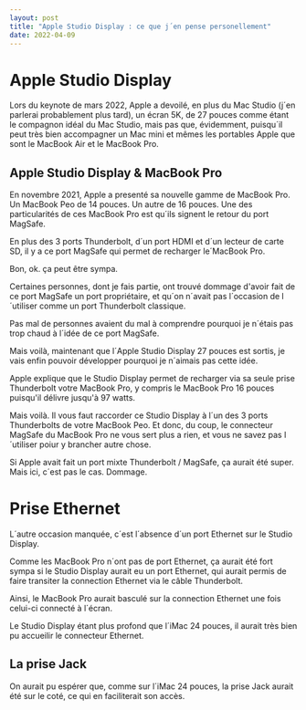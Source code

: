 ```yaml
---
layout: post
title: "Apple Studio Display : ce que j´en pense personellement"
date: 2022-04-09
---
```


# Apple Studio Display


Lors du keynote de mars 2022, Apple a devoilé, en plus du Mac Studio (j´en parlerai probablement plus tard),
un écran 5K, de 27 pouces comme étant le compagnon idéal du Mac Studio, mais pas que, évidemment, puisqu´il 
peut très bien accompagner un Mac mini et mêmes les portables Apple que sont le MacBook Air et le MacBook Pro.

## Apple Studio Display & MacBook Pro

En novembre 2021, Apple a presenté sa nouvelle gamme de MacBook Pro. Un MacBook Peo de 14 pouces. Un autre de 16 pouces.
Une des particularités de ces MacBook Pro est qu´ils signent le retour du port MagSafe.

En plus des 3 ports Thunderbolt, d´un port HDMI et d´un lecteur de carte SD, il y a ce port MagSafe qui 
permet de recharger le´MacBook Pro.

Bon, ok. ça peut être sympa.

Certaines personnes, dont je fais partie, ont trouvé dommage d'avoir fait de ce port MagSafe un port propriétaire, 
et qu´on n´avait pas l´occasion de l´utiliser comme un port Thunderbolt classique.

Pas mal de personnes avaient du mal à comprendre pourquoi je n´étais pas trop chaud à l´idée de ce port MagSafe.

Mais voilà, maintenant que l´Apple Studio Display 27 pouces est sortis, je vais enfin pouvoir développer pourquoi je 
n´aimais pas cette idée.

Apple explique que le Studio Display permet de recharger via sa seule prise Thunderbolt votre MacBook Pro, 
y compris le MacBook Pro 16 pouces puisqu'il délivre jusqu'à 97 watts.

Mais voilà. Il vous faut raccorder ce Studio Display à l´un des 3 ports Thunderbolts de votre MacBook Peo.
Et donc, du coup, le connecteur MagSafe du MacBook Pro ne vous sert plus a rien, et vous ne savez pas l´utiliser 
poiur y brancher autre chose.

Si Apple avait fait un port mixte Thunderbolt / MagSafe, ça aurait été super.
Mais ici, c´est pas le cas. Dommage.

# Prise Ethernet 
L´autre occasion manquée, c´est l´absence d´un port Ethernet sur le Studio Display.

Comme les MacBook Pro n´ont pas de port Ethernet, ça aurait été fort sympa si le Studio Display 
aurait eu un port Ethernet, qui aurait permis de faire transiter la connection Ethernet via le câble Thunderbolt.

Ainsi, le MacBook  Pro aurait basculé sur la connection Ethernet une fois celui-ci connecté à l´écran.

Le Studio Display étant plus profond que l´iMac 24 pouces, il aurait très bien pu accueilir le connecteur Ethernet.


## La prise Jack

On aurait pu espérer que, comme sur l´iMac 24 pouces, la prise Jack aurait été sur le coté, ce qui en faciliterait
son accès.

